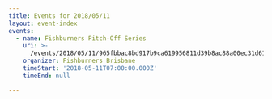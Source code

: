 ```yaml
---
title: Events for 2018/05/11
layout: event-index
events:
  - name: Fishburners Pitch-Off Series
    uri: >-
      /events/2018/05/11/965fbbac8bd917b9ca619956811d39b8ac88a00ec31d610b9542f13d3ea831c0
    organizer: Fishburners Brisbane
    timeStart: '2018-05-11T07:00:00.000Z'
    timeEnd: null

---
```

